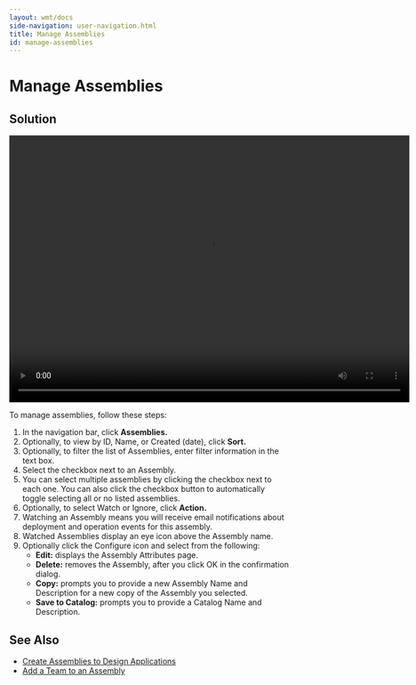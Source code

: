 ```yaml
---
layout: wmt/docs
side-navigation: user-navigation.html
title: Manage Assemblies
id: manage-assemblies
---
```


# Manage Assemblies

## Solution


<video width="720" height="480" preload="metadata" controls="" class="grovo-video">
    <source src="http://videos.grovo.com/walmart-oneops-0215_managing-assemblies_4668.webm?vpv=1" type="video/webm">
    Your browser does not implement HTML5 video.
</video>

To manage assemblies, follow these steps:


1. In the navigation bar, click **Assemblies.**
2. Optionally, to view by ID, Name, or Created (date), click **Sort.**
3. Optionally, to filter the list of Assemblies, enter filter information in the text box.
4. Select the checkbox next to an Assembly.
5. You can select multiple assemblies by clicking the checkbox next to each one. You can also click the checkbox button to automatically toggle selecting all or no listed assemblies.
6. Optionally, to select Watch or Ignore, click **Action.**
7. Watching an Assembly means you will receive email notifications about deployment and operation events for this assembly.
8. Watched Assemblies display an eye icon above the Assembly name.
9. Optionally click the Configure icon and select from the following:
    * **Edit:** displays the Assembly Attributes page.
    * **Delete:** removes the Assembly, after you click OK in the confirmation dialog.
    * **Copy:** prompts you to provide a new Assembly Name and Description for a new copy of the Assembly you selected.
    * **Save to Catalog:** prompts you to provide a Catalog Name and Description.

## See Also


* <a href="/user/design/create-assemblies-to-design-application.html">Create Assemblies to Design Applications</a>
* <a href="/user/design/add-team-to-assembly.html">Add a Team to an Assembly</a>
